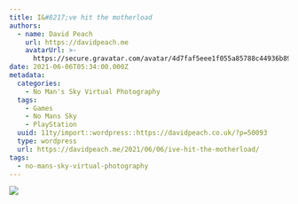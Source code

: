```yaml
---
title: I&#8217;ve hit the motherload
authors:
  - name: David Peach
    url: https://davidpeach.me
    avatarUrl: >-
      https://secure.gravatar.com/avatar/4d7faf5eee1f055a85788c44936b8995eaab6dfb004e7854ec747ccb272e91ee?s=96&d=mm&r=g
date: 2021-06-06T05:34:00.000Z
metadata:
  categories:
    - No Man's Sky Virtual Photography
  tags:
    - Games
    - No Mans Sky
    - PlayStation
  uuid: 11ty/import::wordpress::https://davidpeach.co.uk/?p=50093
  type: wordpress
  url: https://davidpeach.me/2021/06/06/ive-hit-the-motherload/
tags:
  - no-mans-sky-virtual-photography
---
```

[![](/assets/Ive-hit-the-motherload-2048x11-1NvJC8MFzhXk.jpg)](/assets/Ive-hit-the-motherload-2048x11-1NvJC8MFzhXk.jpg)